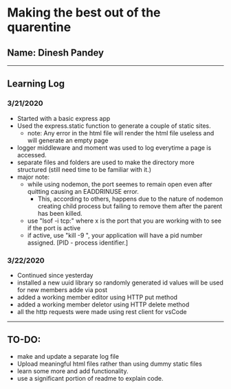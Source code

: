 # Making the best out of the quarentine
## Name: Dinesh Pandey
___

## Learning Log

### 3/21/2020
* Started with a basic express app
* Used the express.static function to generate a couple of static sites.
    * note: Any error in the html file will render the html file useless and will generate an empty page
* logger middleware and moment was used to log everytime a page is accessed. 
* separate files and folders are used to make the directory more structured (still need time to be familiar with it.)
* major note: 
    * while using nodemon, the port seemes to remain open even after quitting causing an EADDRINUSE error.
        * This, according to others, happens due to the nature of nodemon creating child process but failing to remove them after the parent has been killed.
    * use "lsof -i tcp:<x>" where x is the port that you are working with to see if the port is active
    * if active, use "kill -9 <PID-NUMBER>", your application will have a pid number assigned. [PID - process identifier.]

### 3/22/2020
* Continued since yesterday
* installed a new uuid library so randomly generated id values will be used for new members adde via post
* added a working member editor using HTTP put method
* added a working member deletor using HTTP delete method
* all the http requests were made using rest client for vsCode



___
## TO-DO: 
* make and update a separate log file
* Upload meaningful html files rather than using dummy static files
* learn some more and add functionality.
* use a significant portion of readme to explain code.
 